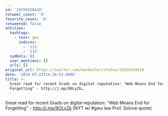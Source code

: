 ```yaml
---
id: '19259250410'
retweet_count: '0'
favorite_count: '0'
retweeted: false
entities:
  hashtags:
    - text: gwu
      indices:
        - '111'
        - '115'
  symbols: []
  user_mentions: []
  urls: []
original_url: https://twitter.com/benbalter/status/19259250410
date: '2010-07-22T14:36:52.000Z'
title: >-
  Great read for recent Grads on digital reputation: "Web Means End for
  Forgetting" - http://j.mp/9OLyZk…
---
```


Great read for recent Grads on digital reputation: "Web Means End for Forgetting" - http://j.mp/9OLyZk (NYT w/ #gwu law Prof. Solove quote)